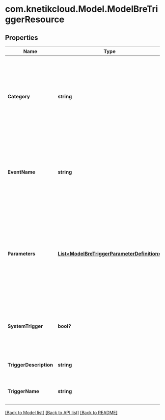 # com.knetikcloud.Model.ModelBreTriggerResource
## Properties

Name | Type | Description | Notes
------------ | ------------- | ------------- | -------------
**Category** | **string** | The category this trigger belongs to. See endpoints for related asset information. All new triggers are in category &#39;custom&#39; | [optional] [default to null]
**EventName** | **string** | The unique name for the event. This serves as the unique identifier. Cannot be changed after creation | [default to null]
**Parameters** | [**List&lt;ModelBreTriggerParameterDefinition&gt;**](ModelBreTriggerParameterDefinition.md) | A list af parameters that will be sent with the event when the trigger is fired. These must be included in the event and match the described types | [optional] [default to null]
**SystemTrigger** | **bool?** | Where this trigger came from. System triggers cannot be removed or updated | [optional] [default to null]
**TriggerDescription** | **string** | A description of the trigger | [default to null]
**TriggerName** | **string** | A human readable name for this trigger | [default to null]

[[Back to Model list]](../README.md#documentation-for-models) [[Back to API list]](../README.md#documentation-for-api-endpoints) [[Back to README]](../README.md)

